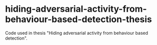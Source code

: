 # hiding-adversarial-activity-from-behaviour-based-detection-thesis
Code used in thesis "Hiding adversarial activity from behaviour based detection".
